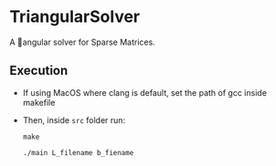 # TriangularSolver
A  🔺angular solver for Sparse Matrices.


## Execution

* If using MacOS where clang is default, 
set the path of gcc inside makefile

* Then, inside `src` folder run:

	`make`
	
	`./main L_filename b_fiename`

